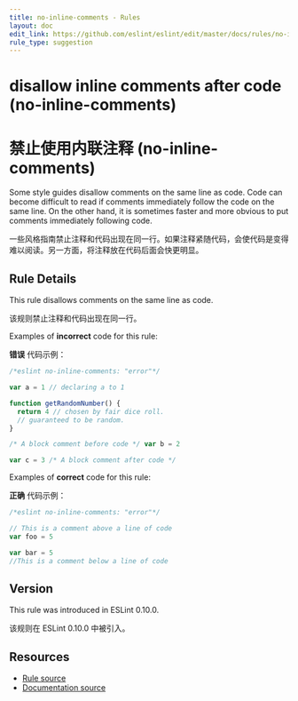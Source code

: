 ```yaml
---
title: no-inline-comments - Rules
layout: doc
edit_link: https://github.com/eslint/eslint/edit/master/docs/rules/no-inline-comments.md
rule_type: suggestion
---
```


<!-- Note: No pull requests accepted for this file. See README.md in the root directory for details. -->

# disallow inline comments after code (no-inline-comments)

# 禁止使用内联注释 (no-inline-comments)

Some style guides disallow comments on the same line as code. Code can become difficult to read if comments immediately follow the code on the same line.
On the other hand, it is sometimes faster and more obvious to put comments immediately following code.

一些风格指南禁止注释和代码出现在同一行。如果注释紧随代码，会使代码是变得难以阅读。另一方面，将注释放在代码后面会快更明显。

## Rule Details

This rule disallows comments on the same line as code.

该规则禁止注释和代码出现在同一行。

Examples of **incorrect** code for this rule:

**错误** 代码示例：

```js
/*eslint no-inline-comments: "error"*/

var a = 1 // declaring a to 1

function getRandomNumber() {
  return 4 // chosen by fair dice roll.
  // guaranteed to be random.
}

/* A block comment before code */ var b = 2

var c = 3 /* A block comment after code */
```

Examples of **correct** code for this rule:

**正确** 代码示例：

```js
/*eslint no-inline-comments: "error"*/

// This is a comment above a line of code
var foo = 5

var bar = 5
//This is a comment below a line of code
```

## Version

This rule was introduced in ESLint 0.10.0.

该规则在 ESLint 0.10.0 中被引入。

## Resources

- [Rule source](https://github.com/eslint/eslint/tree/master/lib/rules/no-inline-comments.js)
- [Documentation source](https://github.com/eslint/eslint/tree/master/docs/rules/no-inline-comments.md)
